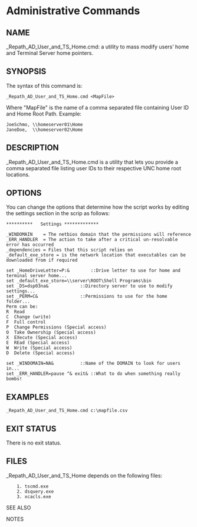 # Administrative Commands                                       		 

## NAME

_Repath_AD_User_and_TS_Home.cmd: a utility to mass modify users’ home and Terminal Server home pointers. 
     
## SYNOPSIS

The syntax of this command is:
```
_Repath_AD_User_and_TS_Home.cmd <MapFile>
```
 Where "MapFile" is the name of a comma separated file containing
 User ID and Home Root Path. Example:
```
JoeSchmo, \\homeserver01\Home
JaneDoe,  \\homeserver02\Home
```
## DESCRIPTION

_Repath_AD_User_and_TS_Home.cmd is a utility that lets you provide a comma separated file listing user IDs to their respective UNC home root locations. 


## OPTIONS
You can change the options that determine how the script works by editing the settings section in the scrip as follows:
```
**********   Settings *************

_WINDOMAIN    = The netbios domain that the permissions will reference
_ERR_HANDLER  = The action to take after a critical un-resolvable error has occurred 
_dependencies = Files that this script relies on
_default_exe_store = is the network location that executables can be downloaded from if required

set _HomeDriveLetter=P:&		::Drive letter to use for home and terminal server home...
set _default_exe_store=\\server\ROOT\Shell Programs\bin
set _DS=dsp03na&			::Directory server to use to modify settings... 
set _PERM=C&				::Permissions to use for the home folder...
Perm can be: 
R  Read
C  Change (write)
F  Full control
P  Change Permissions (Special access)
O  Take Ownership (Special access)
X  EXecute (Special access)
E  REad (Special access)
W  Write (Special access)
D  Delete (Special access)

set _WINDOMAIN=NA&			::Name of the DOMAIN to look for users in...
set _ERR_HANDLER=pause ^& exit&	::What to do when something really bombs!
```

## EXAMPLES
```
_Repath_AD_User_and_TS_Home.cmd c:\mapfile.csv
```


## EXIT STATUS

There is no exit status.


## FILES
_Repath_AD_User_and_TS_Home depends on the following files:
```
    1. tscmd.exe 
    2. dsquery.exe 
    3. xcacls.exe
```

SEE ALSO



NOTES
